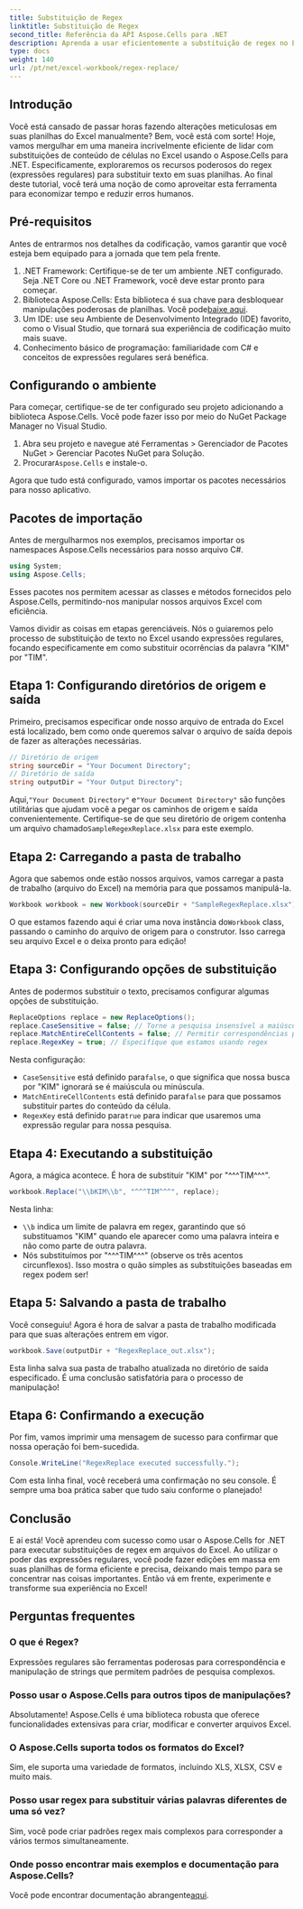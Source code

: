 ```yaml
---
title: Substituição de Regex
linktitle: Substituição de Regex
second_title: Referência da API Aspose.Cells para .NET
description: Aprenda a usar eficientemente a substituição de regex no Excel com o Aspose.Cells para .NET. Aumente a produtividade e a precisão em suas tarefas de planilha.
type: docs
weight: 140
url: /pt/net/excel-workbook/regex-replace/
---
```

## Introdução

Você está cansado de passar horas fazendo alterações meticulosas em suas planilhas do Excel manualmente? Bem, você está com sorte! Hoje, vamos mergulhar em uma maneira incrivelmente eficiente de lidar com substituições de conteúdo de células no Excel usando o Aspose.Cells para .NET. Especificamente, exploraremos os recursos poderosos do regex (expressões regulares) para substituir texto em suas planilhas. Ao final deste tutorial, você terá uma noção de como aproveitar esta ferramenta para economizar tempo e reduzir erros humanos.

## Pré-requisitos

Antes de entrarmos nos detalhes da codificação, vamos garantir que você esteja bem equipado para a jornada que tem pela frente.

1. .NET Framework: Certifique-se de ter um ambiente .NET configurado. Seja .NET Core ou .NET Framework, você deve estar pronto para começar.
2. Biblioteca Aspose.Cells: Esta biblioteca é sua chave para desbloquear manipulações poderosas de planilhas. Você pode[baixe aqui](https://releases.aspose.com/cells/net/).
3. Um IDE: use seu Ambiente de Desenvolvimento Integrado (IDE) favorito, como o Visual Studio, que tornará sua experiência de codificação muito mais suave.
4. Conhecimento básico de programação: familiaridade com C# e conceitos de expressões regulares será benéfica.

## Configurando o ambiente

Para começar, certifique-se de ter configurado seu projeto adicionando a biblioteca Aspose.Cells. Você pode fazer isso por meio do NuGet Package Manager no Visual Studio.

1. Abra seu projeto e navegue até Ferramentas > Gerenciador de Pacotes NuGet > Gerenciar Pacotes NuGet para Solução.
2.  Procurar`Aspose.Cells` e instale-o.

Agora que tudo está configurado, vamos importar os pacotes necessários para nosso aplicativo.

## Pacotes de importação

Antes de mergulharmos nos exemplos, precisamos importar os namespaces Aspose.Cells necessários para nosso arquivo C#.

```csharp
using System;
using Aspose.Cells;
```

Esses pacotes nos permitem acessar as classes e métodos fornecidos pelo Aspose.Cells, permitindo-nos manipular nossos arquivos Excel com eficiência.

Vamos dividir as coisas em etapas gerenciáveis. Nós o guiaremos pelo processo de substituição de texto no Excel usando expressões regulares, focando especificamente em como substituir ocorrências da palavra "KIM" por "TIM".

## Etapa 1: Configurando diretórios de origem e saída

Primeiro, precisamos especificar onde nosso arquivo de entrada do Excel está localizado, bem como onde queremos salvar o arquivo de saída depois de fazer as alterações necessárias.

```csharp
// Diretório de origem
string sourceDir = "Your Document Directory";
// Diretório de saída
string outputDir = "Your Output Directory";
```

 Aqui,`"Your Document Directory"` e`"Your Document Directory"` são funções utilitárias que ajudam você a pegar os caminhos de origem e saída convenientemente. Certifique-se de que seu diretório de origem contenha um arquivo chamado`SampleRegexReplace.xlsx` para este exemplo.

## Etapa 2: Carregando a pasta de trabalho

Agora que sabemos onde estão nossos arquivos, vamos carregar a pasta de trabalho (arquivo do Excel) na memória para que possamos manipulá-la.

```csharp
Workbook workbook = new Workbook(sourceDir + "SampleRegexReplace.xlsx");
```

 O que estamos fazendo aqui é criar uma nova instância do`Workbook` class, passando o caminho do arquivo de origem para o construtor. Isso carrega seu arquivo Excel e o deixa pronto para edição!

## Etapa 3: Configurando opções de substituição

Antes de podermos substituir o texto, precisamos configurar algumas opções de substituição.

```csharp
ReplaceOptions replace = new ReplaceOptions();
replace.CaseSensitive = false; // Torne a pesquisa insensível a maiúsculas e minúsculas
replace.MatchEntireCellContents = false; // Permitir correspondências parciais
replace.RegexKey = true; // Especifique que estamos usando regex
```

Nesta configuração:
- `CaseSensitive` está definido para`false`, o que significa que nossa busca por "KIM" ignorará se é maiúscula ou minúscula.
- `MatchEntireCellContents` está definido para`false` para que possamos substituir partes do conteúdo da célula.
- `RegexKey` está definido para`true` para indicar que usaremos uma expressão regular para nossa pesquisa.

## Etapa 4: Executando a substituição

Agora, a mágica acontece. É hora de substituir "KIM" por "^^^TIM^^^".

```csharp
workbook.Replace("\\bKIM\\b", "^^^TIM^^^", replace);
```

Nesta linha:
- `\\b` indica um limite de palavra em regex, garantindo que só substituamos "KIM" quando ele aparecer como uma palavra inteira e não como parte de outra palavra.
- Nós substituímos por "^^^TIM^^^" (observe os três acentos circunflexos). Isso mostra o quão simples as substituições baseadas em regex podem ser!

## Etapa 5: Salvando a pasta de trabalho

Você conseguiu! Agora é hora de salvar a pasta de trabalho modificada para que suas alterações entrem em vigor.

```csharp
workbook.Save(outputDir + "RegexReplace_out.xlsx");
```

Esta linha salva sua pasta de trabalho atualizada no diretório de saída especificado. É uma conclusão satisfatória para o processo de manipulação!

## Etapa 6: Confirmando a execução

Por fim, vamos imprimir uma mensagem de sucesso para confirmar que nossa operação foi bem-sucedida.

```csharp
Console.WriteLine("RegexReplace executed successfully.");
```

Com esta linha final, você receberá uma confirmação no seu console. É sempre uma boa prática saber que tudo saiu conforme o planejado!

## Conclusão

E aí está! Você aprendeu com sucesso como usar o Aspose.Cells for .NET para executar substituições de regex em arquivos do Excel. Ao utilizar o poder das expressões regulares, você pode fazer edições em massa em suas planilhas de forma eficiente e precisa, deixando mais tempo para se concentrar nas coisas importantes. Então vá em frente, experimente e transforme sua experiência no Excel!

## Perguntas frequentes 

### O que é Regex?  
Expressões regulares são ferramentas poderosas para correspondência e manipulação de strings que permitem padrões de pesquisa complexos.

### Posso usar o Aspose.Cells para outros tipos de manipulações?  
Absolutamente! Aspose.Cells é uma biblioteca robusta que oferece funcionalidades extensivas para criar, modificar e converter arquivos Excel.

### O Aspose.Cells suporta todos os formatos do Excel?  
Sim, ele suporta uma variedade de formatos, incluindo XLS, XLSX, CSV e muito mais.

### Posso usar regex para substituir várias palavras diferentes de uma só vez?  
Sim, você pode criar padrões regex mais complexos para corresponder a vários termos simultaneamente.

### Onde posso encontrar mais exemplos e documentação para Aspose.Cells?  
Você pode encontrar documentação abrangente[aqui](https://reference.aspose.com/cells/net/).